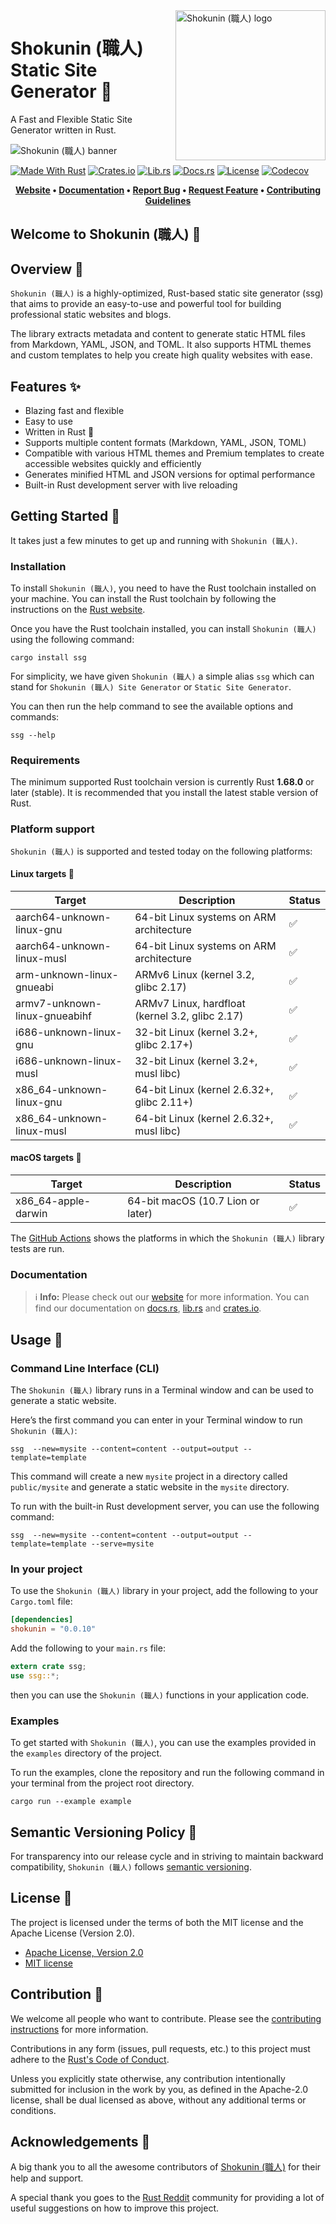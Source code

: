 <!-- markdownlint-disable MD033 MD041 -->

<img src="https://raw.githubusercontent.com/sebastienrousseau/vault/main/assets/shokunin/icon/ico-shokunin.svg" alt="Shokunin (職人) logo" width="240" align="right" />

<!-- markdownlint-enable MD033 MD041 -->

# Shokunin (職人) Static Site Generator 🦀

A Fast and Flexible Static Site Generator written in Rust.

![Shokunin (職人) banner][banner]

[![Made With Rust][made-with-rust-badge]][5] [![Crates.io][crates-badge]][7] [![Lib.rs][libs-badge]][9] [![Docs.rs][docs-badge]][8] [![License][license-badge]][2] [![Codecov][codecov-badge]][14]

<!-- markdownlint-disable MD033 -->
<center>

**[Website][0]
• [Documentation][8]
• [Report Bug][3]
• [Request Feature][3]
• [Contributing Guidelines][4]**

</center>

<!-- markdownlint-enable MD033 -->

## Welcome to Shokunin (職人) 👋

## Overview 📖

`Shokunin (職人)` is a highly-optimized, Rust-based static site generator
(ssg) that aims to provide an easy-to-use and powerful tool for building
professional static websites and blogs.

The library extracts metadata and content to generate static HTML files
from Markdown, YAML, JSON, and TOML. It also supports HTML themes and
custom templates to help you create high quality websites with ease.

## Features ✨

- Blazing fast and flexible
- Easy to use
- Written in Rust 🦀
- Supports multiple content formats (Markdown, YAML, JSON, TOML)
- Compatible with various HTML themes and Premium templates to create
  accessible websites quickly and efficiently
- Generates minified HTML and JSON versions for optimal performance
- Built-in Rust development server with live reloading

## Getting Started 🚀

It takes just a few minutes to get up and running with `Shokunin (職人)`.

### Installation

To install `Shokunin (職人)`, you need to have the Rust toolchain
installed on your machine. You can install the Rust toolchain by
following the instructions on the [Rust website][13].

Once you have the Rust toolchain installed, you can install
`Shokunin (職人)` using the following command:

```shell
cargo install ssg
```

For simplicity, we have given `Shokunin (職人)` a simple alias `ssg`
which can stand for `Shokunin (職人) Site Generator` or
`Static Site Generator`.

You can then run the help command to see the available options and
commands:

```shell
ssg --help
```

### Requirements

The minimum supported Rust toolchain version is currently Rust
**1.68.0** or later (stable). It is recommended that you install the
latest stable version of Rust.

### Platform support

`Shokunin (職人)` is supported and tested today on the following
platforms:

#### Linux targets 🐧

| Target | Description | Status |
| --- | --- | --- |
| aarch64-unknown-linux-gnu | 64-bit Linux systems on ARM architecture | ✅ |
| aarch64-unknown-linux-musl | 64-bit Linux systems on ARM architecture | ✅ |
| arm-unknown-linux-gnueabi | ARMv6 Linux (kernel 3.2, glibc 2.17) | ✅ |
| armv7-unknown-linux-gnueabihf | ARMv7 Linux, hardfloat (kernel 3.2, glibc 2.17) | ✅ |
| i686-unknown-linux-gnu | 32-bit Linux (kernel 3.2+, glibc 2.17+) | ✅ |
| i686-unknown-linux-musl | 32-bit Linux (kernel 3.2+, musl libc) | ✅ |
| x86_64-unknown-linux-gnu | 64-bit Linux (kernel 2.6.32+, glibc 2.11+) | ✅ |
| x86_64-unknown-linux-musl | 64-bit Linux (kernel 2.6.32+, musl libc) | ✅ |

#### macOS targets 🍎

| Target | Description | Status |
| --- | --- | --- |
| x86_64-apple-darwin | 64-bit macOS (10.7 Lion or later) | ✅ |

The [GitHub Actions][10] shows the platforms in which the
`Shokunin (職人)` library tests are run.

### Documentation

> ℹ️ **Info:** Please check out our [website][0] for more information.
You can find our documentation on [docs.rs][8], [lib.rs][9] and
[crates.io][7].

## Usage 📖

### Command Line Interface (CLI)

The `Shokunin (職人)` library runs in a Terminal window and can be used
to generate a static website.

Here’s the first command you can enter in your Terminal window to run
`Shokunin (職人)`:

```shell
ssg  --new=mysite --content=content --output=output --template=template
```

This command will create a new `mysite` project in a directory called
`public/mysite` and generate a static website in the `mysite`
directory.

To run with the built-in Rust development server, you can use the
following command:

```shell
ssg  --new=mysite --content=content --output=output --template=template --serve=mysite
```

### In your project

To use the `Shokunin (職人)` library in your project, add the following
to your `Cargo.toml` file:

```toml
[dependencies]
shokunin = "0.0.10"
```

Add the following to your `main.rs` file:

```rust
extern crate ssg;
use ssg::*;
```

then you can use the `Shokunin (職人)` functions in your application
code.

### Examples

To get started with `Shokunin (職人)`, you can use the examples
provided in the `examples` directory of the project.

To run the examples, clone the repository and run the following
command in your terminal from the project root directory.

```shell
cargo run --example example
```

## Semantic Versioning Policy 🚥

For transparency into our release cycle and in striving to maintain
backward compatibility, `Shokunin (職人)` follows
[semantic versioning][6].

## License 📝

The project is licensed under the terms of both the MIT license and the
Apache License (Version 2.0).

- [Apache License, Version 2.0][1]
- [MIT license][2]

## Contribution 🤝

We welcome all people who want to contribute. Please see the
[contributing instructions][4] for more information.

Contributions in any form (issues, pull requests, etc.) to this project
must adhere to the [Rust's Code of Conduct][11].

Unless you explicitly state otherwise, any contribution intentionally
submitted for inclusion in the work by you, as defined in the
Apache-2.0 license, shall be dual licensed as above, without any
additional terms or conditions.

## Acknowledgements 💙

A big thank you to all the awesome contributors of [Shokunin (職人)][5]
for their help and support.

A special thank you goes to the [Rust Reddit][12] community for
providing a lot of useful suggestions on how to improve this project.

[0]: https://shokunin.one
[1]: https://opensource.org/license/apache-2-0/
[2]: http://opensource.org/licenses/MIT
[3]: https://github.com/sebastienrousseau/shokunin/issues
[4]: https://github.com/sebastienrousseau/shokunin/blob/main/CONTRIBUTING.md
[5]: https://github.com/sebastienrousseau/shokunin/graphs/contributors
[6]: http://semver.org/
[7]: https://crates.io/crates/ssg
[8]: https://docs.rs/crate/ssg/
[9]: https://lib.rs/crates/ssg
[10]: https://github.com/sebastienrousseau/shokunin/actions
[11]: https://www.rust-lang.org/policies/code-of-conduct
[12]: https://www.reddit.com/r/rust/
[13]: https://www.rust-lang.org/learn/get-started
[14]: https://codecov.io/github/sebastienrousseau/shokunin?branch=main

[banner]: https://raw.githubusercontent.com/sebastienrousseau/vault/main/assets/shokunin/title/title-shokunin.svg "Shokunin (職人) banner"
[codecov-badge]: https://img.shields.io/codecov/c/github/sebastienrousseau/shokunin?style=for-the-badge&token=wAcpid8YEt 'Codecov'

[crates-badge]: https://img.shields.io/crates/v/ssg.svg?style=for-the-badge 'Crates.io badge'
[docs-badge]: https://img.shields.io/docsrs/ssg.svg?style=for-the-badge 'Docs.rs badge'
[libs-badge]: https://img.shields.io/badge/lib.rs-v0.0.10-orange.svg?style=for-the-badge 'Lib.rs badge'
[license-badge]: https://img.shields.io/crates/l/ssg.svg?style=for-the-badge 'License badge'
[made-with-rust-badge]: https://img.shields.io/badge/rust-f04041?style=for-the-badge&labelColor=c0282d&logo=rust 'Made With Rust badge'
